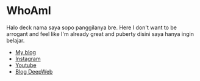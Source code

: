 <h1>WhoAmI</h1>
<P>Halo deck nama saya sopo panggilanya bre. Here I don't want to be arrogant and feel like I'm already great and puberty disini saya hanya ingin belajar.</p>

- [My blog](https://www.google.com)
- [Instagram](https://www.google.com)
- [Youtube](https://www.google.com)
- [Blog DeepWeb](https://www.google.com)
